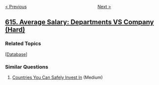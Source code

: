 <!--|This file generated by command(leetcode description); DO NOT EDIT.    |-->
<!--+----------------------------------------------------------------------+-->
<!--|@author    openset <openset.wang@gmail.com>                           |-->
<!--|@link      https://github.com/openset                                 |-->
<!--|@home      https://github.com/openset/leetcode                        |-->
<!--+----------------------------------------------------------------------+-->

[< Previous](../second-degree-follower "Second Degree Follower")
　　　　　　　　　　　　　　　　
[Next >](../add-bold-tag-in-string "Add Bold Tag in String")

## [615. Average Salary: Departments VS Company (Hard)](https://leetcode.com/problems/average-salary-departments-vs-company "平均工资：部门与公司比较")



### Related Topics
  [[Database](../../tag/database/README.md)]

### Similar Questions
  1. [Countries You Can Safely Invest In](../countries-you-can-safely-invest-in) (Medium)
